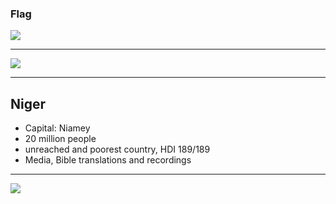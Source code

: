 ### Flag

![](https://upload.wikimedia.org/wikipedia/commons/f/f4/Flag_of_Niger.svg)

---

![](https://upload.wikimedia.org/wikipedia/commons/8/88/Niger_%28orthographic_projection%29.svg)

---

## Niger

-   Capital: Niamey
-   20 million people
-   unreached and poorest country, HDI 189/189
-   Media, Bible translations and recordings

---

![](https://player.vimeo.com/video/38104332)
